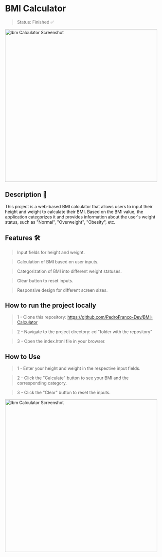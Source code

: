 # BMI Calculator
> Status: Finished ✅
<img src="https://github.com/PedroFranco-Dev/BMI-Calculator/assets/173718330/3ace5f93-463d-4956-894b-8810e81c06fe" alt="Ibm Calculator Screenshot" width="500">


## Description 📝
This project is a web-based BMI calculator that allows users to input their height and weight to calculate their BMI. Based on the BMI value, the application categorizes it and provides information about the user's weight status, such as "Normal", "Overweight", "Obesity", etc.

## Features 🛠
> Input fields for height and weight.

> Calculation of BMI based on user inputs.

> Categorization of BMI into different weight statuses.

> Clear button to reset inputs.

> Responsive design for different screen sizes.

## How to run the project locally

> 1 - Clone this repository: https://github.com/PedroFranco-Dev/BMI-Calculator

> 2 - Navigate to the project directory: cd "folder with the repository"

> 3 - Open the index.html file in your browser.

## How to Use
> 1 - Enter your height and weight in the respective input fields.

> 2 - Click the "Calculate" button to see your BMI and the corresponding category.

> 3 - Click the "Clear" button to reset the inputs.
<img src="https://github.com/PedroFranco-Dev/BMI-Calculator/assets/173718330/7068bc7e-4aaf-4526-b86e-248a773e3c85" alt="Ibm Calculator Screenshot" width="500">


